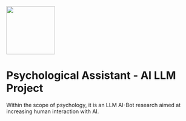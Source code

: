<img src="https://github.com/BrsDincer/PsychologicalAssistant/blob/main/psychological_assistant/data/favico.png?raw=true" width=128>

# Psychological Assistant - AI LLM Project

Within the scope of psychology, it is an LLM AI-Bot research aimed at increasing human interaction with AI.
